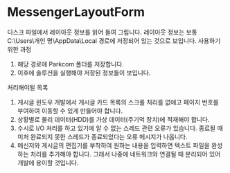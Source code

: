 # MessengerLayoutForm
디스크 파일에서 레이아웃 정보를 읽어 들여 그립니다. 레이아웃 정보는 보통 C:\Users\개인 명\AppData\Local 경로에 저장되어 있는 것으로 보입니다.
사용하기 위한 과정
1. 해당 경로에 Parkcom 폴더를 저장합니다.
2. 이후에 솔루션을 실행해야 저장된 정보들이 보입니다.

처리해야될 목록
1. 게시글 윈도우 개발에서 게시글 카드 목록의 스크롤 처리를 없애고 페이지 번호를 부여하여 이동할 수 있게 만들어야 합니다.
2. 상황별로 물리 데이터(HDD)를 가상 데이터(주기억 장치)에 적재해야 합니다.
3. 수시로 I/O 처리를 하고 있기에 알 수 없는 스레드 관련 오류가 있습니다. 종료될 때 미처 완료되지 못한 스레드가 종료되었다는 오류 메시지가 나옵니다.
4. 메신저와 게시글의 편집기를 부착하여 원하는 내용을 입력하면 텍스트 파일을 완성하는 처리를 추가해야 합니다. 그래서 나중에 네트워크와 연결될 때 분리되어 있어 개발에 용이할 것입니다.
